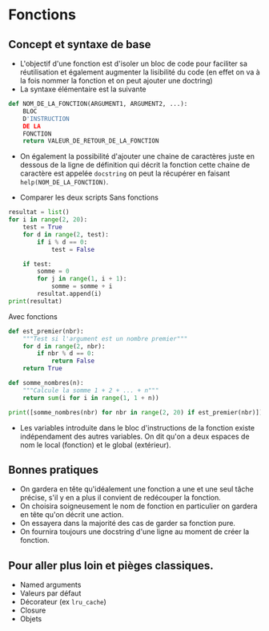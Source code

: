 # Fonctions

## Concept et syntaxe de base

- L'objectif d'une fonction est d'isoler un bloc de code pour faciliter sa réutilisation et également augmenter la lisibilité du code (en effet on va à la fois nommer la fonction et on peut ajouter une doctring)
- La syntaxe élémentaire est la suivante
```python
def NOM_DE_LA_FONCTION(ARGUMENT1, ARGUMENT2, ...):
    BLOC
    D'INSTRUCTION
    DE LA
    FONCTION
    return VALEUR_DE_RETOUR_DE_LA_FONCTION
```

- On également la possibilité d'ajouter une chaine de caractères juste en dessous de la ligne de définition qui décrit la fonction cette chaine de caractère est appelée `docstring` on peut la récupérer en faisant `help(NOM_DE_LA_FONCTION)`.

- Comparer les deux scripts
Sans fonctions
```python
resultat = list()
for i in range(2, 20):
    test = True
    for d in range(2, test):
        if i % d == 0:
            test = False

    if test:
        somme = 0
        for j in range(1, i + 1):
            somme = somme + i
        resultat.append(i)
print(resultat)
```

Avec fonctions
```python
def est_premier(nbr):
    """Test si l'argument est un nombre premier"""
    for d in range(2, nbr):
        if nbr % d == 0:
            return False
    return True

def somme_nombres(n):
    """Calcule la somme 1 + 2 + ... + n"""
    return sum(i for i in range(1, 1 + n))

print([somme_nombres(nbr) for nbr in range(2, 20) if est_premier(nbr)])
```


- Les variables introduite dans le bloc d'instructions de la fonction existe indépendament des autres variables. On dit qu'on a deux espaces de nom le local (fonction) et le global (extérieur).

## Bonnes pratiques

- On gardera en tête qu'idéalement une fonction a une et une seul tâche précise, s'il y en a plus il convient de redécouper la fonction.
- On choisira soigneusement le nom de fonction en particulier on gardera en tête qu'on décrit une action.
- On essayera dans la majorité des cas de garder sa fonction pure.
- On fournira toujours une docstring d'une ligne au moment de créer la fonction.

## Pour aller plus loin et pièges classiques.

- Named arguments
- Valeurs par défaut
- Décorateur (ex `lru_cache`)
- Closure
- Objets
